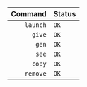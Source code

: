 | Command  | Status |
|---------:|--------|
| `launch` | `OK`   |
| `give`   | `OK`   |
| `gen`    | `OK`   |
| `see`    | `OK`   |
| `copy`   | `OK`   |
| `remove` | `OK`   |
